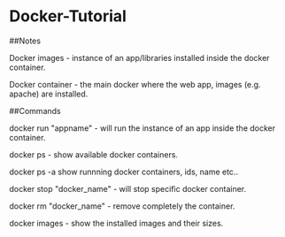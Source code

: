 # Docker-Tutorial

##Notes

Docker images - instance of an app/libraries installed inside the docker container.

Docker container - the main docker where the web app, images (e.g. apache) are installed.

##Commands

docker run "appname" -  will run the instance of an app inside the docker container.

docker ps - show available docker containers.

docker ps -a show runnning docker containers, ids, name etc..

docker stop "docker_name" - will stop specific docker container.

docker rm "docker_name" - remove completely the container.

docker images - show the installed images and their sizes.
